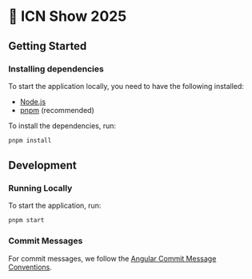 # 🌟 ICN Show 2025

## Getting Started

### Installing dependencies

To start the application locally, you need to have the following installed:

- [Node.js](https://nodejs.org/en/)
- [pnpm](https://pnpm.io/) (recommended)

To install the dependencies, run:

```bash
pnpm install
```

## Development

### Running Locally

To start the application, run:

```bash
pnpm start
```

### Commit Messages

For commit messages, we follow the [Angular Commit Message Conventions](https://www.conventionalcommits.org/en/v1.0.0-beta.4/).
